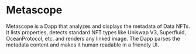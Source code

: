 # Metascope
Metascope is a Dapp that analyzes and displays the metadata of Data NFTs. It lists properties, detects standard NFT types like Uniswap V3, Superfluid, OceanProtocol, etc. and renders any linked image. The Dapp parses the metadata content and makes it human readable in a friendly UI.



